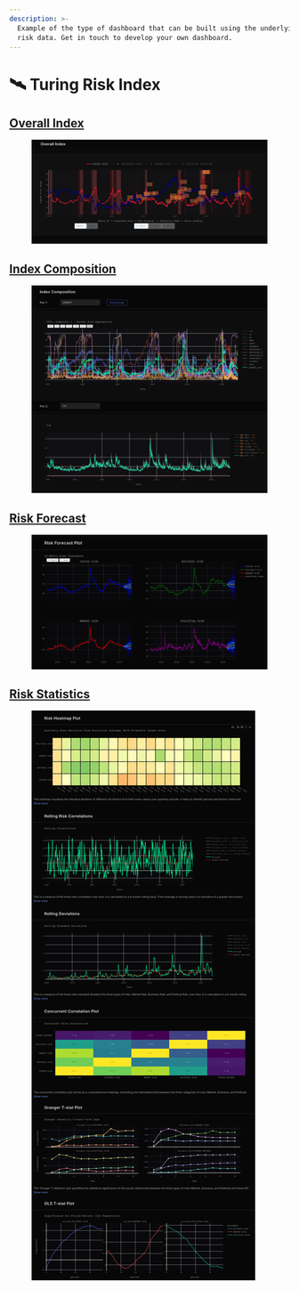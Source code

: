 ```yaml
---
description: >-
  Example of the type of dashboard that can be built using the underlying turing
  risk data. Get in touch to develop your own dashboard.
---
```


# 🛰️ Turing Risk Index

## [Overall Index](https://sov.ai/app/get/overall-index)

<figure><img src="../.gitbook/assets/image (112).png" alt=""><figcaption></figcaption></figure>

## [Index Composition](https://sov.ai/app/get/index-composition)

<figure><img src="../.gitbook/assets/risk-2.png" alt=""><figcaption></figcaption></figure>

## [Risk Forecast](https://sov.ai/app/get/risk-forecast)

<figure><img src="../.gitbook/assets/risk_forecast (1).png" alt=""><figcaption></figcaption></figure>

## [Risk Statistics](https://sov.ai/app/get/risk-statistics)

<figure><img src="../.gitbook/assets/risk_dash (2).png" alt=""><figcaption></figcaption></figure>
